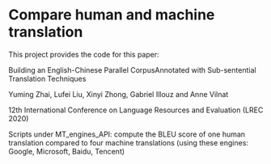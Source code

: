 # Compare human and machine translation

This project provides the code for this paper:

Building an English-Chinese Parallel CorpusAnnotated with Sub-sentential Translation Techniques

Yuming Zhai, Lufei Liu, Xinyi Zhong, Gabriel Illouz and Anne Vilnat

12th International Conference on Language Resources and Evaluation (LREC 2020) 

Scripts under MT_engines_API: compute the BLEU score of one human translation compared to four machine translations (using these engines: Google, Microsoft, Baidu, Tencent)

